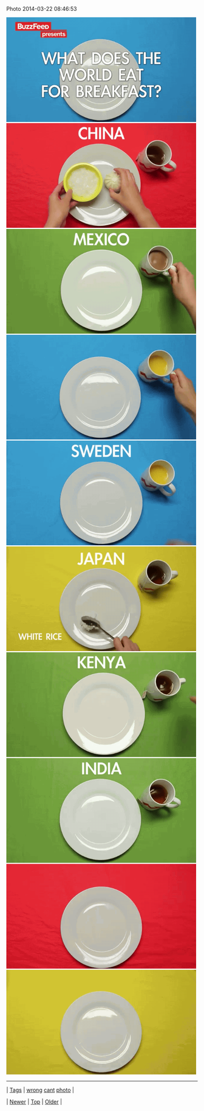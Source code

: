 <!--
title: Photo 2014-03-22 08
date: 2020-06-28T15:27:00.272Z
tags: wrong, cant, photo
-->


Photo 2014-03-22 08:46:53

![](80342949428-0.gif)
![](80342949428-1.gif)
![](80342949428-2.gif)
![](80342949428-3.gif)
![](80342949428-4.gif)
![](80342949428-5.gif)
![](80342949428-6.gif)
![](80342949428-7.gif)
![](80342949428-8.gif)
![](80342949428-9.gif)

<!--BOTTOM-POST-NAVIGATION-->
---

| [Tags](tags.md) | [wrong](tag-wrong.md) [cant](tag-cant.md) [photo](tag-photo.md) |

| [Newer](80342531246.md) | [Top](index.md) | [Older](80343002134.md) |
